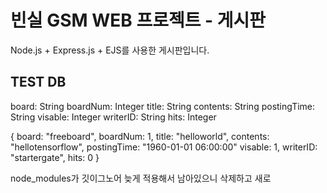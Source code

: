 # 빈실 GSM WEB 프로젝트 - 게시판

Node.js + Express.js + EJS를 사용한 게시판입니다.

TEST DB
-----------------
board: String
boardNum: Integer
title: String
contents: String
postingTime: String
visable: Integer
writerID: String
hits: Integer

{
  board: "freeboard",
  boardNum: 1,
  title: "helloworld",
  contents: "hellotensorflow",
  postingTime: "1960-01-01 06:00:00"
  visable: 1,
  writerID: "startergate",
  hits: 0
}

node_modules가 깃이그노어 늦게 적용해서 남아있으니 삭제하고 새로 
